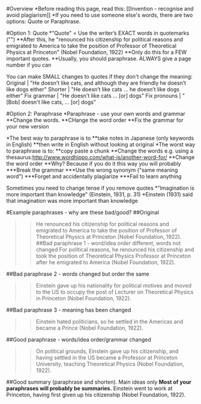 #Overview
*Before reading this page, read this: [[Invention - recognise and avoid plagiarism]]
*If you need to use someone else's words, there are two options: Quote or Paraphrase.
 
#Option 1: Quote
*"Quote" = Use the writer’s EXACT words in quotemarks ("")
**After this, he <blue>"</blue>renounced his citizenship for political reasons and emigrated to America to take the position of Professor of Theoretical Physics at Princeton<blue>"</blue> (Nobel Foundation, 1922)
**Only do this for a FEW important quotes.
**Usually, you should paraphrase. ALWAYS give a page number if you can

You can make SMALL changes to quotes if they don't change the meaning:
Original			| "He doesn’t like cats, and although they are friendly he doesn’t like dogs either"
Shorter				| "He doesn’t like cats ... he doesn’t like dogs either"
Fix grammar			| "He doesn't like cats ... [or] dogs"
Fix pronouns		| "[Bob] doesn't like cats, ... [or] dogs"

#Option 2: Paraphrase
*Paraphrase - use your own words and grammar
**Change the words.
**CHange the word order
**Fix the grammar for your new version

*The best way to paraphrase is to 
**take notes in Japanese (only keywords in English) 
**then write in English without looking at original
*The worst way to paraphrase is to:
**copy paste a chunk
**Change the words e.g.  using a thesaurus:http://www.wordhippo.com/what-is/another-word-for/
**Change the word order
**Why? Because if you do it this way you will probably
***Break the grammar
***Use the wrong synonym ("same meaning word")
***Forget and accidentally plagiarize
***Fail to learn anything


Sometimes you need to change tense if you remove quotes
*"Imagination <blue>is</blue> more important than knowledge" (Einstein, 1931, p. 31)
*Einstein (1931) said that imagination <blue>was</blue> more important than knowledge


#Example paraphrases - why are these bad/good?
##Original
>><blue>He renounced his citizenship</blue> <green>for political reasons</green> and <purple>emigrated to America</purple> to <pink>take the position of Professor of Theoretical Physics at Princeton</pink> (Nobel Foundation, 1922).
##Bad paraphrase 1 - word/idea _order_ different, words not changed
>><green>For political reasons</green>, he <blue>renounced his citizenship</blue> and <pink> took the position of Theoretical Physics Professor at Princeton</pink> after he <purple>emigrated to America</purple> (Nobel Foundation, 1922).

##Bad paraphrase 2 - words changed but order the same
>>Einstein <blue>gave up his nationality</blue> for political <green>motives</green> and <purple>moved to the US</purple> to <pink>occupy the post of Lecturer on</pink> Theoretical Physics in Princeton (Nobel Foundation, 1922).

##Bad paraphrase 3 - meaning has been changed
>><red>Einstein hated politicians, so he settled in the Americas and became a Prince</red> (Nobel Foundation, 1922).

##Good paraphrase - words/idea order/grammar changed
>>On political grounds, Einstein gave up his citizenship, and having settled in the US became a Professor at Princeton University, teaching Theoretical Physics (Nobel Foundation, 1922).

##Good summary (paraphrase and shorten). Main ideas only
__Most of your paraphrases will probably be summaries.__
Einstein went to work at Princeton, having first given up his citizenship (Nobel Foundation, 1922).

